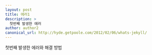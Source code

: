 ```yaml
---
layout: post
title: 에러1
description: >
  첫번째 발생한 에러
author: author2
canonical_url: http://hyde.getpoole.com/2012/02/06/whats-jekyll/
---
```


첫번째 발생한 에러와 해결 방법
